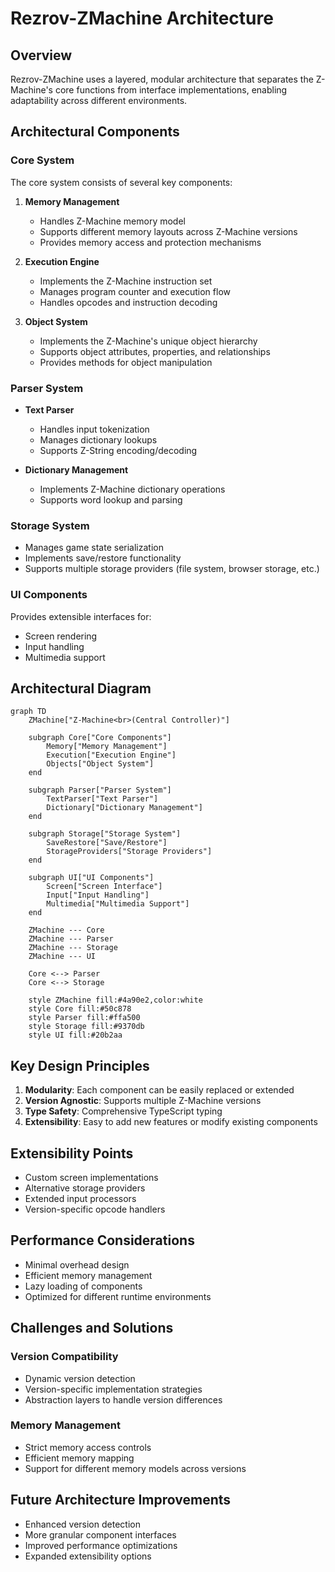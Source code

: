 # Rezrov-ZMachine Architecture

## Overview

Rezrov-ZMachine uses a layered, modular architecture that separates the Z-Machine's core functions from interface implementations, enabling adaptability across different environments.

## Architectural Components

### Core System

The core system consists of several key components:

1. **Memory Management**

   - Handles Z-Machine memory model
   - Supports different memory layouts across Z-Machine versions
   - Provides memory access and protection mechanisms

2. **Execution Engine**

   - Implements the Z-Machine instruction set
   - Manages program counter and execution flow
   - Handles opcodes and instruction decoding

3. **Object System**
   - Implements the Z-Machine's unique object hierarchy
   - Supports object attributes, properties, and relationships
   - Provides methods for object manipulation

### Parser System

- **Text Parser**

  - Handles input tokenization
  - Manages dictionary lookups
  - Supports Z-String encoding/decoding

- **Dictionary Management**
  - Implements Z-Machine dictionary operations
  - Supports word lookup and parsing

### Storage System

- Manages game state serialization
- Implements save/restore functionality
- Supports multiple storage providers (file system, browser storage, etc.)

### UI Components

Provides extensible interfaces for:

- Screen rendering
- Input handling
- Multimedia support

## Architectural Diagram

```mermaid
graph TD
    ZMachine["Z-Machine<br>(Central Controller)"]

    subgraph Core["Core Components"]
        Memory["Memory Management"]
        Execution["Execution Engine"]
        Objects["Object System"]
    end

    subgraph Parser["Parser System"]
        TextParser["Text Parser"]
        Dictionary["Dictionary Management"]
    end

    subgraph Storage["Storage System"]
        SaveRestore["Save/Restore"]
        StorageProviders["Storage Providers"]
    end

    subgraph UI["UI Components"]
        Screen["Screen Interface"]
        Input["Input Handling"]
        Multimedia["Multimedia Support"]
    end

    ZMachine --- Core
    ZMachine --- Parser
    ZMachine --- Storage
    ZMachine --- UI

    Core <--> Parser
    Core <--> Storage

    style ZMachine fill:#4a90e2,color:white
    style Core fill:#50c878
    style Parser fill:#ffa500
    style Storage fill:#9370db
    style UI fill:#20b2aa
```

## Key Design Principles

1. **Modularity**: Each component can be easily replaced or extended
2. **Version Agnostic**: Supports multiple Z-Machine versions
3. **Type Safety**: Comprehensive TypeScript typing
4. **Extensibility**: Easy to add new features or modify existing components

## Extensibility Points

- Custom screen implementations
- Alternative storage providers
- Extended input processors
- Version-specific opcode handlers

## Performance Considerations

- Minimal overhead design
- Efficient memory management
- Lazy loading of components
- Optimized for different runtime environments

## Challenges and Solutions

### Version Compatibility

- Dynamic version detection
- Version-specific implementation strategies
- Abstraction layers to handle version differences

### Memory Management

- Strict memory access controls
- Efficient memory mapping
- Support for different memory models across versions

## Future Architecture Improvements

- Enhanced version detection
- More granular component interfaces
- Improved performance optimizations
- Expanded extensibility options
